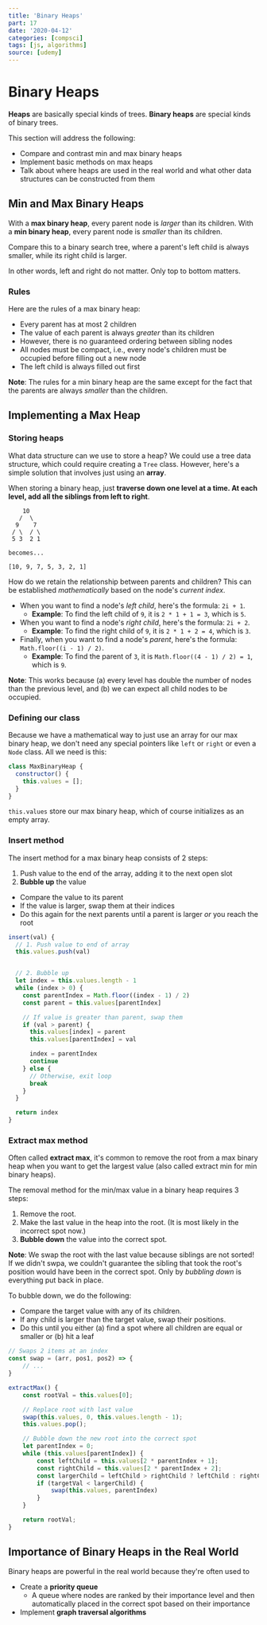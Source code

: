 ```yaml
---
title: 'Binary Heaps'
part: 17
date: '2020-04-12'
categories: [compsci]
tags: [js, algorithms]
source: [udemy]
---
```


# Binary Heaps

**Heaps** are basically special kinds of trees. **Binary heaps** are special kinds of binary trees.

This section will address the following:

- Compare and contrast min and max binary heaps
- Implement basic methods on max heaps
- Talk about where heaps are used in the real world and what other data structures can be constructed from them

## Min and Max Binary Heaps

With a **max binary heap**, every parent node is _larger_ than its children. With a **min binary heap**, every parent node is _smaller_ than its children.

Compare this to a binary search tree, where a parent's left child is always smaller, while its right child is larger.

In other words, left and right do not matter. Only top to bottom matters.

### Rules

Here are the rules of a max binary heap:

- Every parent has at most 2 children
- The value of each parent is always _greater_ than its children
- However, there is no guaranteed ordering between sibling nodes
- All nodes must be compact, i.e., every node's children must be occupied before filling out a new node
- The left child is always filled out first

**Note**: The rules for a min binary heap are the same except for the fact that the parents are always _smaller_ than the children.

## Implementing a Max Heap

### Storing heaps

What data structure can we use to store a heap? We could use a tree data structure, which could require creating a `Tree` class. However, here's a simple solution that involves just using an **array**.

When storing a binary heap, just **traverse down one level at a time. At each level, add all the siblings from left to right**.

```
    10
   /  \
  9    7
 / \  / \
 5 3  2 1

becomes...

[10, 9, 7, 5, 3, 2, 1]
```

How do we retain the relationship between parents and children? This can be established _mathematically_ based on the node's _current index_.

- When you want to find a node's _left child_, here's the formula: `2i + 1`.
  - **Example**: To find the left child of `9`, it is `2 * 1 + 1 = 3`, which is `5`.
- When you want to find a node's _right child_, here's the formula: `2i + 2`.
  - **Example**: To find the right child of `9`, it is `2 * 1 + 2 = 4`, which is `3`.
- Finally, when you want to find a node's _parent_, here's the formula: `Math.floor((i - 1) / 2)`.
  - **Example**: To find the parent of `3`, it is `Math.floor((4 - 1) / 2) = 1`, which is `9`.

**Note**: This works because (a) every level has double the number of nodes than the previous level, and (b) we can expect all child nodes to be occupied.

### Defining our class

Because we have a mathematical way to just use an array for our max binary heap, we don't need any special pointers like `left` or `right` or even a `Node` class. All we need is this:

```js
class MaxBinaryHeap {
  constructor() {
    this.values = [];
  }
}
```

`this.values` store our max binary heap, which of course initializes as an empty array.

### Insert method

The insert method for a max binary heap consists of 2 steps:

1. Push value to the end of the array, adding it to the next open slot
2. **Bubble up** the value

- Compare the value to its parent
- If the value is larger, swap them at their indices
- Do this again for the next parents until a parent is larger _or_ you reach the root

```js
insert(val) {
  // 1. Push value to end of array
  this.values.push(val)


  // 2. Bubble up
  let index = this.values.length - 1
  while (index > 0) {
    const parentIndex = Math.floor((index - 1) / 2)
    const parent = this.values[parentIndex]

    // If value is greater than parent, swap them
    if (val > parent) {
      this.values[index] = parent
      this.values[parentIndex] = val

      index = parentIndex
      continue
    } else {
      // Otherwise, exit loop
      break
    }
  }

  return index
}
```

### Extract max method

Often called **extract max**, it's common to remove the root from a max binary heap when you want to get the largest value (also called extract min for min binary heaps).

The removal method for the min/max value in a binary heap requires 3 steps:

1. Remove the root.
2. Make the last value in the heap into the root. (It is most likely in the incorrect spot now.)
3. **Bubble down** the value into the correct spot.

**Note**: We swap the root with the last value because siblings are not sorted! If we didn't swpa, we couldn't guarantee the sibling that took the root's position would have been in the correct spot. Only by _bubbling down_ is everything put back in place.

To bubble down, we do the following:

- Compare the target value with any of its children.
- If any child is larger than the target value, swap their positions.
- Do this until you either (a) find a spot where all children are equal or smaller or (b) hit a leaf

```js
// Swaps 2 items at an index
const swap = (arr, pos1, pos2) => {
    // ...
}

extractMax() {
    const rootVal = this.values[0];

    // Replace root with last value
    swap(this.values, 0, this.values.length - 1);
    this.values.pop();

    // Bubble down the new root into the correct spot
    let parentIndex = 0;
    while (this.values[parentIndex]) {
        const leftChild = this.values[2 * parentIndex + 1];
        const rightChild = this.values[2 * parentIndex + 2];
        const largerChild = leftChild > rightChild ? leftChild : rightChild;
        if (targetVal < largerChild) {
            swap(this.values, parentIndex)
        }
    }

    return rootVal;
}
```

## Importance of Binary Heaps in the Real World

Binary heaps are powerful in the real world because they're often used to

- Create a **priority queue**
  - A queue where nodes are ranked by their importance level and then automatically placed in the correct spot based on their importance
- Implement **graph traversal algorithms**

